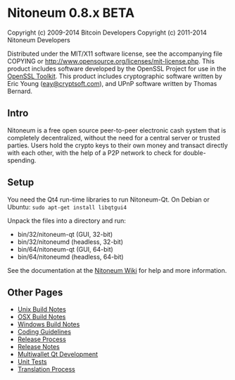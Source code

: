 Nitoneum 0.8.x BETA
====================

Copyright (c) 2009-2014 Bitcoin Developers
Copyright (c) 2011-2014 Nitoneum Developers

Distributed under the MIT/X11 software license, see the accompanying
file COPYING or http://www.opensource.org/licenses/mit-license.php.
This product includes software developed by the OpenSSL Project for use in the [OpenSSL Toolkit](http://www.openssl.org/). This product includes
cryptographic software written by Eric Young ([eay@cryptsoft.com](mailto:eay@cryptsoft.com)), and UPnP software written by Thomas Bernard.


Intro
---------------------
Nitoneum is a free open source peer-to-peer electronic cash system that is
completely decentralized, without the need for a central server or trusted
parties.  Users hold the crypto keys to their own money and transact directly
with each other, with the help of a P2P network to check for double-spending.


Setup
---------------------
You need the Qt4 run-time libraries to run Nitoneum-Qt. On Debian or Ubuntu:
	`sudo apt-get install libqtgui4`

Unpack the files into a directory and run:

- bin/32/nitoneum-qt (GUI, 32-bit)
- bin/32/nitoneumd (headless, 32-bit)
- bin/64/nitoneum-qt (GUI, 64-bit)
- bin/64/nitoneumd (headless, 64-bit)

See the documentation at the [Nitoneum Wiki](http://nitoneum.info)
for help and more information.


Other Pages
---------------------
- [Unix Build Notes](build-unix.md)
- [OSX Build Notes](build-osx.md)
- [Windows Build Notes](build-msw.md)
- [Coding Guidelines](coding.md)
- [Release Process](release-process.md)
- [Release Notes](release-notes.md)
- [Multiwallet Qt Development](multiwallet-qt.md)
- [Unit Tests](unit-tests.md)
- [Translation Process](translation_process.md)
